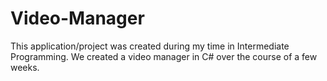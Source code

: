 # Video-Manager
This application/project was created during my time in Intermediate Programming. We created a video manager in C# over the course of a few weeks. 
